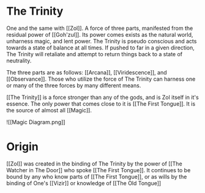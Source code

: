 # The Trinity
One and the same with [[Zol]]. A force of three parts, manifested from the residual power of [[Goh'zul]]. Its power comes exists as the natural world, unharness magic, and lent power. The Trinity is pseudo conscious and acts towards a state of balance at all times. If pushed to far in a given direction, The Trinity will retaliate and attempt to return things back to a state of neutrality.

The three parts are as follows: [[Arcana]], [[Viridescence]], and [[Observance]]. Those who utilize the force of The Trinity can harness one or many of the three forces by many different means.

[[The Trinity]] is a force stronger than any of the gods, and is Zol itself in it's essence. The only power that comes close to it is [[The First Tongue]]. It is the source of almost all [[Magic]].


![[Magic Diagram.png]]

# Origin
[[Zol]] was created in the binding of The Trinity by the power of [[The Watcher in The Door]] who spoke [[The First Tongue]]. It continues to be bound by any who know parts of [[The First Tongue]], or as wills by the binding of One's [[Vizir]] or knowledge of [[The Old Tongue]]